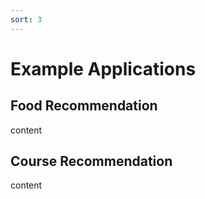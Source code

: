 ```yaml
---
sort: 3
---
```


# Example Applications

## Food Recommendation

content 

## Course Recommendation

content


